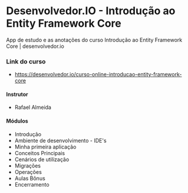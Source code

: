 # Desenvolvedor.IO - Introdução ao Entity Framework Core

App de estudo e as anotações do curso Introdução ao Entity Framework Core | desenvolvedor.io

### Link do curso
* https://desenvolvedor.io/curso-online-introducao-entity-framework-core

#### Instrutor
* Rafael Almeida

#### Módulos
* Introdução
* Ambiente de desenvolvimento - IDE's
* Minha primeira aplicação
* Conceitos Principais
* Cenários de utilização
* Migrações
* Operações
* Aulas Bônus
* Encerramento